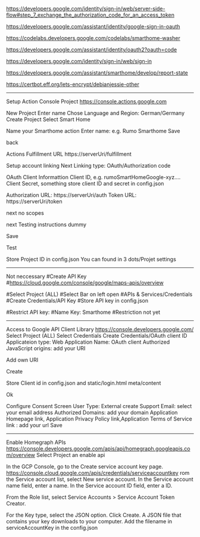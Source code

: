 https://developers.google.com/identity/sign-in/web/server-side-flow#step_7_exchange_the_authorization_code_for_an_access_token

https://developers.google.com/assistant/identity/google-sign-in-oauth

https://codelabs.developers.google.com/codelabs/smarthome-washer

https://developers.google.com/assistant/identity/oauth2?oauth=code

https://developers.google.com/identity/sign-in/web/sign-in

https://developers.google.com/assistant/smarthome/develop/report-state


https://certbot.eff.org/lets-encrypt/debianjessie-other

---------------------------------------------
Setup Action Console Project
https://console.actions.google.com

New Project
Enter name
Chose Language and Region: German/Germany
Create Project
Select Smart Home

Name your Smarthome action
Enter name: e.g. Rumo Smarthome
Save

back

Actions
Fulfillment URL
https://serverUri/fulfillment

Setup account linking
Next
Linking type: OAuth/Authorization code

OAuth Client Informattion
Client ID, e.g. rumoSmartHomeGoogle-xyz....
Client Secret, something
store client ID and secret in config.json

Authorization URL:  https://serverUri/auth
Token URL: https://serverUri/token

next
no scopes

next
Testing instructions
dummy

Save

Test

Store Project ID in config.json
You can found in 3 dots/Projet settings

---------------------------------------------

Not neccessary
#Create API Key
#https://cloud.google.com/console/google/maps-apis/overview

#Select Project (ALL)
#Select Bar on left open
#APIs & Services/Credentials
#Create Credentials/API Key
#Store API key in config.json

#Restrict API key:
#Name Key: Smarthome
#Restriction not yet

---------------------------------------------
Access to Google API Client Library
https://console.developers.google.com/
Select Project (ALL)
Select Credentials
Create Credentials/OAuth client ID
Applicateion type: Web Application
Name: OAuth client
Authorized JavaScript origins: add your URI

Add own URI

Create

Store Client id in config.json
and static/login.html meta/content

Ok

Configure Consent Screen
User Type: External
create
Support Email: select your email address
Authorized Domains: add your domain
Application Homepage link, Application Privacy Policy link,Application Terms of Service link : add your url
Save

-----------------------------------------------
Enable Homegraph APIs
https://console.developers.google.com/apis/api/homegraph.googleapis.com/overview
Select Project an enable api

In the GCP Console, go to the Create service account key page.
https://console.cloud.google.com/apis/credentials/serviceaccountkey
rom the Service account list, select New service account.
In the Service account name field, enter a name.
In the Service account ID field, enter a ID.

From the Role list, select Service Accounts > Service Account Token Creator.

For the Key type, select the JSON option.
Click Create. A JSON file that contains your key downloads to your computer.
Add the filename in serviceAccountKey in the config.json
